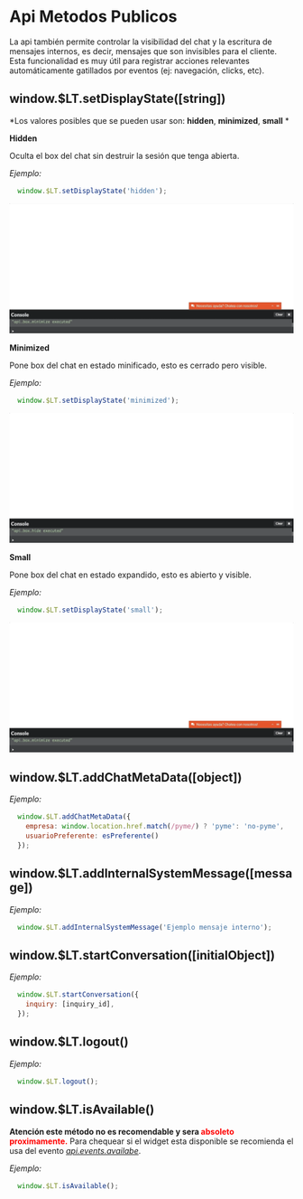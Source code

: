 # Api Metodos Publicos

La api también permite controlar la visibilidad del chat y la escritura de mensajes internos, es decir, mensajes que son invisibles para el cliente. Esta funcionalidad es muy útil para registrar acciones relevantes automáticamente gatillados por eventos (ej: navegación, clicks, etc).

## window.$LT.setDisplayState([string])
*Los valores posibles que se pueden usar son: **hidden**, **minimized**, **small** *


**Hidden**

Oculta el box del chat sin destruir la sesión que tenga abierta.

*Ejemplo:*
```javascript
  window.$LT.setDisplayState('hidden');
```

![Box Hidden example](_media/setDisplayStateHidden.gif)

**Minimized**

Pone box del chat en estado minificado, esto es cerrado pero visible.

*Ejemplo:*
```javascript
  window.$LT.setDisplayState('minimized');
```

![Box Minimized example](_media/setDisplayStateMinimized.gif)

**Small**

Pone box del chat en estado expandido, esto es abierto y visible.

*Ejemplo:*
```javascript
  window.$LT.setDisplayState('small');
```

![Box Expand example](_media/setDisplayStateSmall.gif)

## window.$LT.addChatMetaData([object])

*Ejemplo:*
```javascript
  window.$LT.addChatMetaData({
    empresa: window.location.href.match(/pyme/) ? 'pyme': 'no-pyme',
    usuarioPreferente: esPreferente()
  });
```

## window.$LT.addInternalSystemMessage([message])

*Ejemplo:*
```javascript
  window.$LT.addInternalSystemMessage('Ejemplo mensaje interno');
```

## window.$LT.startConversation([initialObject])

*Ejemplo:*
```javascript
  window.$LT.startConversation({
    inquiry: [inquiry_id],
  });
```

## window.$LT.logout()

*Ejemplo:*
```javascript
  window.$LT.logout();
```

## window.$LT.isAvailable()

**Atención este método no es recomendable y sera <span style="color:red">absoleto proximamente<span>.** Para chequear si el widget esta disponible se recomienda
el usa del evento *[api.events.availabe](apievents#apieventsavailable)*.

*Ejemplo:*
```javascript
  window.$LT.isAvailable();
```
